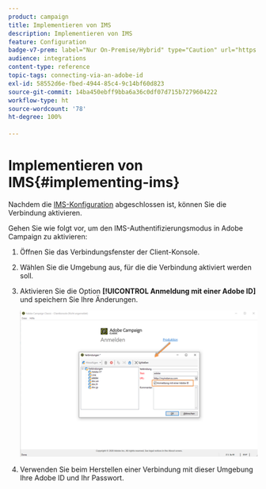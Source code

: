 ```yaml
---
product: campaign
title: Implementieren von IMS
description: Implementieren von IMS
feature: Configuration
badge-v7-prem: label="Nur On-Premise/Hybrid" type="Caution" url="https://experienceleague.adobe.com/docs/campaign-classic/using/installing-campaign-classic/architecture-and-hosting-models/hosting-models-lp/hosting-models.html?lang=de" tooltip="Gilt nur für Hybrid- und On-Premise-Bereitstellungen"
audience: integrations
content-type: reference
topic-tags: connecting-via-an-adobe-id
exl-id: 58552d6e-fbed-4944-85c4-9c14bf60d823
source-git-commit: 14ba450ebff9bba6a36c0df07d715b7279604222
workflow-type: ht
source-wordcount: '78'
ht-degree: 100%

---
```


# Implementieren von IMS{#implementing-ims}

Nachdem die [IMS-Konfiguration](configuring-ims.md) abgeschlossen ist, können Sie die Verbindung aktivieren.

Gehen Sie wie folgt vor, um den IMS-Authentifizierungsmodus in Adobe Campaign zu aktivieren:

1. Öffnen Sie das Verbindungsfenster der Client-Konsole.
1. Wählen Sie die Umgebung aus, für die die Verbindung aktiviert werden soll.
1. Aktivieren Sie die Option **[!UICONTROL Anmeldung mit einer Adobe ID]** und speichern Sie Ihre Änderungen.

   ![](assets/ims_1.png)

1. Verwenden Sie beim Herstellen einer Verbindung mit dieser Umgebung Ihre Adobe ID und Ihr Passwort.
